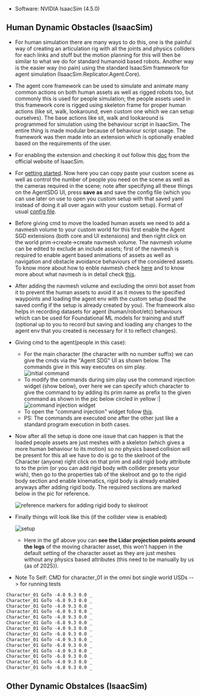 - Software: NVIDIA IsaacSim (4.5.0)
  
## Human Dynamic Obstacles (IsaacSim)

- For human simulation there are many ways to do this, one is the painful way of creating an articulation rig with all the joints and physics colliders for each links and stuff but the motion planning for this will then be similar to what we do for standard humanoid based robots. Another way is the easier way (no pain) using the standard IsaacSim framework for agent simulation (IsaacSim.Replicator.Agent.Core).
- The agent core framework can be used to simulate and animate many common actions on both human assets as well as rigged robots too, but commonly this is used for people simulation; the people assets used in this framework core is rigged using skeleton frame for proper human actions (like sit, walk, lookaround, even custom one which we can setup ourselves). The base actions like sit, walk and lookaround is programmed for simulation using the behaviour script in IsaacSim. The entire thing is made modular because of behaviour script usage. The framework was then made into an extension which is optionally enabled based on the requirements of the user.
- For enabling the extension and checking it out follow this [doc](https://docs.isaacsim.omniverse.nvidia.com/latest/replicator_tutorials/tutorial_replicator_agent.html#enable-isaacsim-replicator-agent) from the official website of IsaacSim.
- For [getting started](https://docs.isaacsim.omniverse.nvidia.com/latest/replicator_tutorials/tutorial_replicator_agent.html#getting-started). Now here you can copy paste your custom scene as well as control the number of people you need on the scene as well as the cameras required in the scene; note after specifying all these things on the AgentSDG UI, press **save as** and save the config file (which you can use later on use to open you custom setup with that saved yaml instead of doing it all over again with your custom setup). Format of usual [config file](https://docs.isaacsim.omniverse.nvidia.com/latest/replicator_tutorials/tutorial_replicator_agent.html#configuration-file).
- Before giving cmd to move the loaded human assets we need to add a navmesh volume to your custom world for this first enable the Agent SGD extensions (both core and UI extensions) and then right click on the world prim->create->create navmesh volume. The navmesh volume can be edited to exclude an include assets; first of the navmesh is required to enable agent based animations of assets as well as navigation and obstacle avoidance behaviours of the considered assets. To know more about how to enble navmesh check [here](https://docs.isaacsim.omniverse.nvidia.com/latest/replicator_tutorials/ext_replicator-agent/customization.html#building-the-navmesh) and to know more about what navmesh is in detail check [this](https://docs.omniverse.nvidia.com/extensions/latest/ext_navigation-mesh.html).
- After adding the navmesh volume and excluding the omni bot asset from it to prevent the human assets to avoid it as it moves to the specified waypoints and loading the agent env with the custom setup (load the saved config if the setup is already created by you). The framework also helps in recording datasets for agent (human/robot/etc) behaviours which can be used for Foundational ML models for training and stuff (optional up to you to record but saving and loading any changes to the agent env that you created is necessary for it to reflect changes).
- Giving cmd to the agent(people in this case):
  - For the main character (the character with no number suffix) we can give the cmds via the "Agent SDG" UI as shown below. The commands give in this way executes on sim play.
      <div>
        <img src="https://github.com/user-attachments/assets/83745c9b-c092-449d-8188-4213d0850ff4" alt="initial command"/>
      </div>
  - To modify the commands during sim play use the command injection widget (show below), over here we can specify which character to give the command to by adding its prim name as prefix to the given command as shown in the pic below circled in yellow :|
      <div>
        <img src="https://github.com/user-attachments/assets/824d3ff4-6689-4b3f-b610-10f316b9df37" alt="command injection widget"/>
      </div>
  - To open the "command injection" widget follow [this](https://docs.isaacsim.omniverse.nvidia.com/latest/replicator_tutorials/ext_replicator-agent/agent_control.html#command-injection).
  - PS: The commands are executed one after the other just like a standard program execution in both cases.
- Now after all the setup is done one issue that can happen is that the loaded people assets are just meshes with a skeleton (which gives a more human behaviour to its motion) so no physics based collision will be present for this all we have to do is go to the skelroot of the Character (anyone) right click on that prim and add rigid body attribute to to the prim (or you can add rigid body with collider presets your wish), then go to the properties tab of the skelroot and go to the rigid body section and enable kinematics, rigid body is already enabled anyways after adding rigid body. The required sections are marked below in the pic for reference.
      <div>
        <img src="https://github.com/user-attachments/assets/63e52a18-6bf8-4fbe-b92d-cbbf70437721" alt="reference markers for adding rigid body to skelroot"/>
      </div>

- Finally things will look like this (if the collider view is enabled)
      <div>
        <img src="https://github.com/user-attachments/assets/35a2681a-3a38-4b1a-9be8-2e57b7d18b91" alt="setup"/>
      </div>
  - Here in the gif above you can **see the Lidar projection points around the legs** of the moving character asset, this won't happen in the default setting of the character asset as they are just meshes without any physics based attributes (this need to be manually by us {as of 2025}).

- Note To Self: CMD for character_01 in the omni bot single world USDs --> for running tests
```txt
Character_01 GoTo -4.0 9.3 0.0 _
Character_01 GoTo -6.8 9.3 0.0 _
Character_01 GoTo -4.0 9.3 0.0 _
Character_01 GoTo -6.8 9.3 0.0 _
Character_01 GoTo -4.0 9.3 0.0 _
Character_01 GoTo -6.8 9.3 0.0 _
Character_01 GoTo -4.0 9.3 0.0 _
Character_01 GoTo -6.8 9.3 0.0 _
Character_01 GoTo -4.0 9.3 0.0 _
Character_01 GoTo -6.8 9.3 0.0 _
Character_01 GoTo -4.0 9.3 0.0 _
Character_01 GoTo -6.8 9.3 0.0 _
Character_01 GoTo -4.0 9.3 0.0 _
Character_01 GoTo -6.8 9.3 0.0 _
```



## Other Dynamic Obstalces (IsaacSim)

